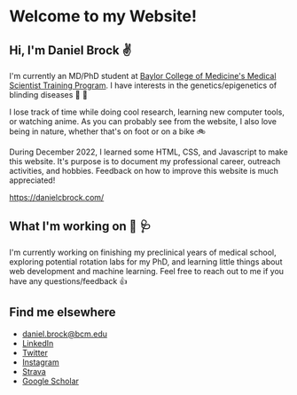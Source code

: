 # Welcome to my Website!

## Hi, I'm Daniel Brock :v:

I'm currently an MD/PhD student at
[Baylor College of Medicine's Medical Scientist Training Program](https://www.bcm.edu/education/education-programs/md-phd-program).
I have interests in the genetics/epigenetics of blinding diseases :eyes: :dna:

I lose track of time while doing cool research, learning new computer tools, or
watching anime. As you can probably see from the website, I also love being in
nature, whether that's on foot or on a bike :bike:

During December 2022, I learned some HTML, CSS, and Javascript to make this
website. It's purpose is to document my professional career, outreach activities,
and hobbies. Feedback on how to improve this website is much appreciated!

<https://danielcbrock.com/>

## What I'm working on :test_tube: :stethoscope:

I'm currently working on finishing my preclinical years of medical school,
exploring potential rotation labs for my PhD, and learning little things
about web development and machine learning. Feel free to reach out to me if
you have any questions/feedback :thumbsup:

## Find me elsewhere

- <daniel.brock@bcm.edu>
- [LinkedIn](https://www.linkedin.com/in/daniel-brock-684374162/)
- [Twitter](https://twitter.com/DanielCBrock)
- [Instagram](https://www.instagram.com/toofast_dan/)
- [Strava](https://www.strava.com/athletes/48542978)
- [Google Scholar](https://scholar.google.com/citations?user=ajhFC98AAAAJ&hl=en)

